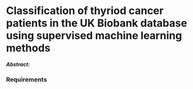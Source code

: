 # Classification of thyriod cancer patients in the UK Biobank database using supervised machine learning methods

***Abstract:*** 


### Requirements
